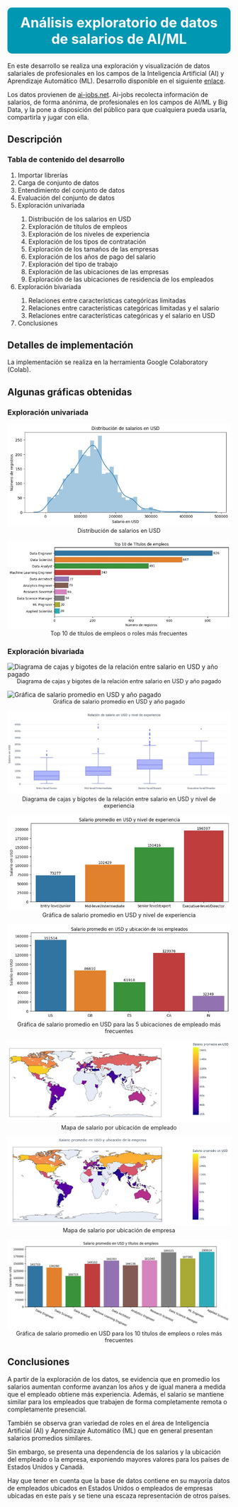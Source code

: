 # <b><div style='padding:15px;background-color:#0097b2;color:white;border-radius:10px;font-size:110%;text-align: center'>Análisis exploratorio de datos de salarios de AI/ML </div></b>

En este desarrollo se realiza una exploración y visualización de datos salariales de profesionales en los campos de la Inteligencia Artificial (AI) y Aprendizaje Automático (ML). Desarrollo disponible en el siguiente [enlace](https://colab.research.google.com/github/mariameneses/eda-salarios-ai-ml/blob/notebooks/codes/eda_visualizacion_salarios_ai_ml.ipynb).

Los datos provienen de [ai-jobs.net](https://ai-jobs.net/). Ai-jobs recolecta información de salarios, de forma anónima, de profesionales en los campos de AI/ML y Big Data, y la pone a disposición del público para que cualquiera pueda usarla, compartirla y jugar con ella.

## Descripción

<div>
  <h3>Tabla de contenido del desarrollo</h3>
  <ol>
      <li>Importar librerías</li>
      <li>Carga de conjunto de datos</li>
      <li>Entendimiento del conjunto de datos</li>
      <li>Evaluación del conjunto de datos</li>
      <li>Exploración univariada</li>
          <ol>
              <li>Distribución de los salarios en USD</li>
              <li>Exploración de títulos de empleos</li>
              <li>Exploración de los niveles de experiencia</li>
              <li>Exploración de los tipos de contratación</li>
              <li>Exploración de los tamaños de las empresas</li>
              <li>Exploración de los años de pago del salario</li>
              <li>Exploración del tipo de trabajo</li>
              <li>Exploración de las ubicaciones de las empresas</li>
              <li>Exploración de las ubicaciones de residencia de los empleados</li>
          </ol>
      <li>Exploración bivariada</li>
          <ol>
              <li>Relaciones entre características categóricas limitadas</li>
              <li>Relaciones entre características categóricas limitadas y el salario</li>
              <li>Relaciones entre características categóricas y el salario en USD</li>
          </ol>
      <li>Conclusiones</li>
  </ol>
<div>

## Detalles de implementación

La implementación se realiza en la herramienta Google Colaboratory (Colab).

## Algunas gráficas obtenidas

### Exploración univariada
<p>
<figure style="margin:0">
  <img src="./images/dist-salarios.jpg" alt="Distribución de salarios en USD">
  <figcaption style="font-size:90%; text-align:center">Distribución de salarios en USD</figcaption>
</figure>
</p>

<p>
<figure style="margin:0">
  <img src="./images/top-titulos-empleos.jpg" alt="Top 10 de títulos de empleos o roles más frecuentes">
  <figcaption style="font-size:90%; text-align:center">Top 10 de títulos de empleos o roles más frecuentes</figcaption>
</figure>
</p>

### Exploración bivariada

<p>
<figure style="margin:0">
  <img src="./images/cajas-bigotes-salarios-años.jpg" alt="Diagrama de cajas y bigotes de la relación entre salario en USD y año pagado">
  <figcaption style="font-size:90%; text-align:center">Diagrama de cajas y bigotes de la relación entre salario en USD y año pagado</figcaption>
</figure>
</p>

<p>
<figure style="margin:0">
  <img src="./images/salario-años.jpg" alt="Gráfica de salario promedio en USD y año pagado">
  <figcaption style="font-size:90%; text-align:center">Gráfica de salario promedio en USD y año pagado</figcaption>
</figure>
</p>

<p>
<figure style="margin:0">
  <img src="./images/cajas-bigotes-salarios-experiencia.jpg" alt="Diagrama de cajas y bigotes de la relación entre salario en USD y nivel de experiencia">
  <figcaption style="font-size:90%; text-align:center">Diagrama de cajas y bigotes de la relación entre salario en USD y nivel de experiencia</figcaption>
</figure>
</p>

<p>
<figure style="margin:0">
  <img src="./images/salario-experiencia.jpg" alt="Gráfica de salario promedio en USD y nivel de experiencia">
  <figcaption style="font-size:90%; text-align:center">Gráfica de salario promedio en USD y nivel de experiencia</figcaption>
</figure>
</p>

<p>
<figure style="margin:0">
  <img src="./images/salario-ubicacion-empleados.jpg" alt="Gráfica de salario promedio en USD para las 5 ubicaciones de empleado más frecuentes">
  <figcaption style="font-size:90%; text-align:center">Gráfica de salario promedio en USD para las 5 ubicaciones de empleado más frecuentes</figcaption>
</figure>
</p>

<p>
<figure style="margin:0">
  <img src="./images/mapa-salario-ubicacion-empleado.jpg" alt="Mapa de salario por ubicación de empleado">
  <figcaption style="font-size:90%; text-align:center">Mapa de salario por ubicación de empleado</figcaption>
</figure>
</p>

<p>
<figure style="margin:0">
  <img src="./images/mapa-salario-ubicacion-empresa.jpg" alt="Mapa de salario por ubicación de empresa">
  <figcaption style="font-size:90%; text-align:center">Mapa de salario por ubicación de empresa</figcaption>
</figure>
</p>

<p>
<figure style="margin:0">
  <img src="./images/salario-top-roles.jpg" alt="Gráfica de salario promedio en USD para los 10 títulos de empleos o roles más frecuentes">
  <figcaption style="font-size:90%; text-align:center">Gráfica de salario promedio en USD para los 10 títulos de empleos o roles más frecuentes</figcaption>
</figure>
</p>

## Conclusiones

A partir de la exploración de los datos, se evidencia que en promedio los salarios aumentan conforme avanzan los años y de igual manera a medida que el empleado obtiene más experiencia. Además, el salario se mantiene similar para los empleados que trabajen de forma completamente remota o completamente presencial.

También se observa gran variedad de roles en el área de Inteligencia Artificial (AI) y Aprendizaje Automático (ML) que en general presentan salarios promedios similares.

Sin embargo, se presenta una dependencia de los salarios y la ubicación del empleado o la empresa, exponiendo mayores valores para los países de Estados Unidos y Canadá.

Hay que tener en cuenta que la base de datos contiene en su mayoría datos de empleados ubicados en Estados Unidos o empleados de empresas ubicadas en este país y se tiene una escaza representación de otros países.